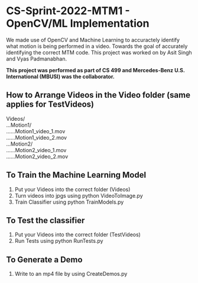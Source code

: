 



# CS-Sprint-2022-MTM1 - OpenCV/ML Implementation
We made use of OpenCV and Machine Learning to accuractely identify what motion is being performed in a video. Towards the goal of accurately identifying the correct MTM code. This project was worked on by Asit Singh and Vyas Padmanabhan.

**This project was performed as part of CS 499 and Mercedes-Benz U.S. International (MBUSI) was the collaborator.**


## How to Arrange Videos in the Video folder (same applies for TestVideos)
Videos/  
...Motion1/  
......Motion1_video_1.mov  
......Motion1_video_2.mov  
...Motion2/  
......Motion2_video_1.mov  
......Motion2_video_2.mov  


## To Train the Machine Learning Model
<ol>
  <li>Put your Videos into the correct folder (Videos)</li>
  <li>Turn videos into jpgs using python VideoToImage.py</li>
  <li>Train Classifier using python TrainModels.py</li>
</ol>

## To Test the classifier
<ol>
  <li>Put your Videos into the correct folder (TestVideos)</li>
  <li>Run Tests using python RunTests.py</li>
</ol>

## To Generate a Demo  
<ol>
  <li>Write to an mp4 file by using CreateDemos.py</li>
</ol>

